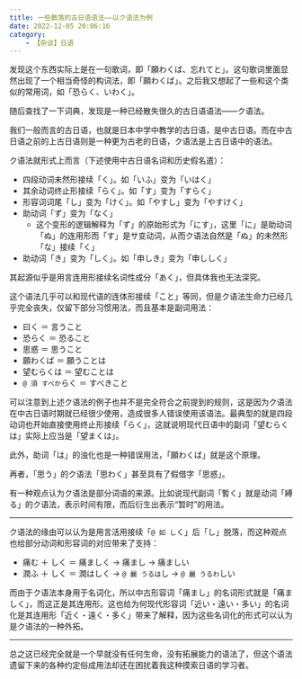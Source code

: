 ```yaml
---
title: 一些散落的古日语语法——以ク语法为例
date: 2022-12-05 20:06:16
category:
    - 【杂谈】日语
---
```


发现这个东西实际上是在一句歌词，即「願わくば、忘れてと」。这句歌词里面显然出现了一个相当奇怪的构词法，即「願わくば」。之后我又想起了一些和这个类似的常用词，如「恐らく、いわく」。

随后查找了一下词典，发现是一种已经散失很久的古日语语法——ク语法。

<!-- more -->

我们一般而言的古日语，也就是日本中学中教学的古日语，是中古日语。而在中古日语之前的上古日语则是一种更为古老的日语，ク语法是上古日语中的语法。

ク语法就形式上而言（下述使用中古日语名词和历史假名遣）：

- 四段动词未然形接续「く」。如「いふ」变为「いはく」
- 其余动词终止形接续「らく」。如「す」变为「すらく」
- 形容词词尾「し」变为「けく」。如「やすし」变为「やすけく」
- 助动词「ず」变为「なく」
    - 这个变形的逻辑解释为「ず」的原始形式为「にす」，这里「に」是助动词「ぬ」的连用形而「す」是サ变动词，从而ク语法自然是「ぬ」的未然形「な」接续「く」
- 助动词「き」变为「しく」。如「申しき」变为「申ししく」

其起源似乎是用言连用形接续名词性成分「あく」，但具体我也无法深究。

这个语法几乎可以和现代语的连体形接续「こと」等同，但是ク语法生命力已经几乎完全丧失，仅留下部分习惯用法，而且基本是副词用法：

- 曰く ＝ 言うこと
- 恐らく ＝ 恐ること
- 思惑 ＝ 思うこと
- 願わくば ＝ 願うことは
- 望むらくは ＝ 望むことは
- `@ 須 すべか`らく ＝ すべきこと

可以注意到上述ク语法的例子也并不是完全符合之前提到的规则，这是因为ク语法在中古日语时期就已经很少使用，造成很多人错误使用该语法。最典型的就是四段动词也开始直接使用终止形接续「らく」，这就说明现代日语中的副词「望むらくは」实际上应当是「望まくは」。

此外，助词「は」的浊化也是一种错误用法，「願わくば」就是这个原理。

再者，「思う」的ク语法「思わく」甚至具有了假借字「思惑」。

有一种观点认为ク语法是部分词语的来源。比如说现代副词「暫く」就是动词「縛る」的ク语法，表示时间有限，而后衍生出表示“暂时”的用法。

---

ク语法的缘由可以认为是用言活用接续「`@ 如 し`く」后「し」脱落，而这种观点也给部分动词和形容词的对应带来了支持：

- 痛む ＋ しく ＝ 痛ましく → 痛まし → 痛ましい
- 潤ふ ＋ しく ＝ 潤はしく → `@ 麗 うるは`し → `@ 麗 うるわ`しい

而由于ク语法本身用于名词化，所以中古形容词「痛まし」的名词形式就是「痛ましく」，而这正是其连用形。这也给为何现代形容词「近い・遠い・多い」的名词化是其连用形「近く・遠く・多く」带来了解释，因为这些名词化的形式可以认为是ク语法的一种外拓。

---

总之这已经完全就是一个早就没有任何生命，没有拓展能力的语法了，但这个语法遗留下来的各种约定俗成用法却还在困扰着我这种摸索日语的学习者。